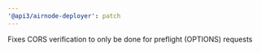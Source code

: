 ```yaml
---
'@api3/airnode-deployer': patch
---
```


Fixes CORS verification to only be done for preflight (OPTIONS) requests

